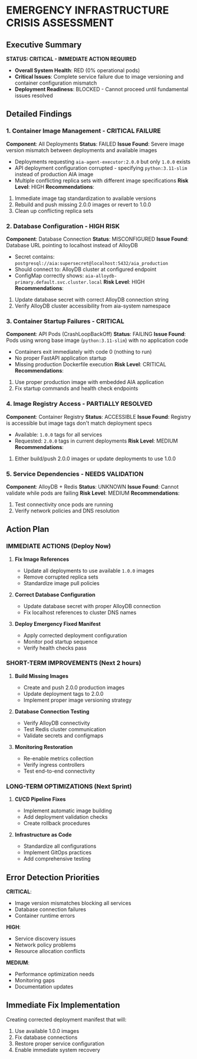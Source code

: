 # EMERGENCY INFRASTRUCTURE CRISIS ASSESSMENT

## Executive Summary
**STATUS: CRITICAL - IMMEDIATE ACTION REQUIRED**
- **Overall System Health**: RED (0% operational pods)
- **Critical Issues**: Complete service failure due to image versioning and container configuration mismatch
- **Deployment Readiness**: BLOCKED - Cannot proceed until fundamental issues resolved

## Detailed Findings

### 1. Container Image Management - CRITICAL FAILURE

**Component**: All Deployments
**Status**: FAILED
**Issue Found**: Severe image version mismatch between deployments and available images
- Deployments requesting `aia-agent-executor:2.0.0` but only `1.0.0` exists
- API deployment configuration corrupted - specifying `python:3.11-slim` instead of production AIA image
- Multiple conflicting replica sets with different image specifications
**Risk Level**: HIGH
**Recommendations**:
1. Immediate image tag standardization to available versions
2. Rebuild and push missing 2.0.0 images or revert to 1.0.0
3. Clean up conflicting replica sets

### 2. Database Configuration - HIGH RISK

**Component**: Database Connection
**Status**: MISCONFIGURED
**Issue Found**: Database URL pointing to localhost instead of AlloyDB
- Secret contains: `postgresql://aia:supersecret@localhost:5432/aia_production`
- Should connect to: AlloyDB cluster at configured endpoint
- ConfigMap correctly shows: `aia-alloydb-primary.default.svc.cluster.local`
**Risk Level**: HIGH
**Recommendations**:
1. Update database secret with correct AlloyDB connection string
2. Verify AlloyDB cluster accessibility from aia-system namespace

### 3. Container Startup Failures - CRITICAL

**Component**: API Pods (CrashLoopBackOff)
**Status**: FAILING
**Issue Found**: Pods using wrong base image (`python:3.11-slim`) with no application code
- Containers exit immediately with code 0 (nothing to run)
- No proper FastAPI application startup
- Missing production Dockerfile execution
**Risk Level**: CRITICAL
**Recommendations**:
1. Use proper production image with embedded AIA application
2. Fix startup commands and health check endpoints

### 4. Image Registry Access - PARTIALLY RESOLVED

**Component**: Container Registry
**Status**: ACCESSIBLE
**Issue Found**: Registry is accessible but image tags don't match deployment specs
- Available: `1.0.0` tags for all services
- Requested: `2.0.0` tags in current deployments
**Risk Level**: MEDIUM
**Recommendations**:
1. Either build/push 2.0.0 images or update deployments to use 1.0.0

### 5. Service Dependencies - NEEDS VALIDATION

**Component**: AlloyDB + Redis
**Status**: UNKNOWN
**Issue Found**: Cannot validate while pods are failing
**Risk Level**: MEDIUM
**Recommendations**:
1. Test connectivity once pods are running
2. Verify network policies and DNS resolution

## Action Plan

### IMMEDIATE ACTIONS (Deploy Now)

1. **Fix Image References**
   - Update all deployments to use available `1.0.0` images
   - Remove corrupted replica sets
   - Standardize image pull policies

2. **Correct Database Configuration**
   - Update database secret with proper AlloyDB connection
   - Fix localhost references to cluster DNS names

3. **Deploy Emergency Fixed Manifest**
   - Apply corrected deployment configuration
   - Monitor pod startup sequence
   - Verify health checks pass

### SHORT-TERM IMPROVEMENTS (Next 2 hours)

1. **Build Missing Images**
   - Create and push 2.0.0 production images
   - Update deployment tags to 2.0.0
   - Implement proper image versioning strategy

2. **Database Connection Testing**
   - Verify AlloyDB connectivity
   - Test Redis cluster communication
   - Validate secrets and configmaps

3. **Monitoring Restoration**
   - Re-enable metrics collection
   - Verify ingress controllers
   - Test end-to-end connectivity

### LONG-TERM OPTIMIZATIONS (Next Sprint)

1. **CI/CD Pipeline Fixes**
   - Implement automatic image building
   - Add deployment validation checks
   - Create rollback procedures

2. **Infrastructure as Code**
   - Standardize all configurations
   - Implement GitOps practices
   - Add comprehensive testing

## Error Detection Priorities

**CRITICAL**:
- Image version mismatches blocking all services
- Database connection failures
- Container runtime errors

**HIGH**:
- Service discovery issues
- Network policy problems
- Resource allocation conflicts

**MEDIUM**:
- Performance optimization needs
- Monitoring gaps
- Documentation updates

## Immediate Fix Implementation

Creating corrected deployment manifest that will:
1. Use available 1.0.0 images
2. Fix database connections
3. Restore proper service configuration
4. Enable immediate system recovery